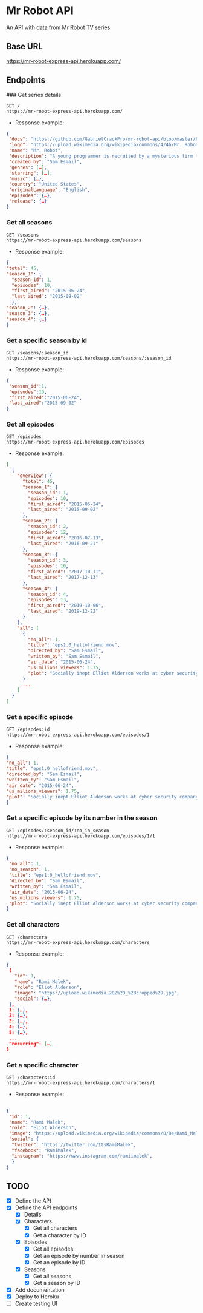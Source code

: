 # Mr Robot API

An API with data from Mr Robot TV series.

## Base URL
https://mr-robot-express-api.herokuapp.com/

## Endpoints

### Get series details


`````
GET /
https://mr-robot-express-api.herokuapp.com/
`````
- Response example:
`````json
{
 "docs": "https://github.com/GabrielCrackPro/mr-robot-api/blob/master/README.md",
 "logo": "https://upload.wikimedia.org/wikipedia/commons/4/4b/Mr._Robot_Logo.svg",
 "name": "Mr. Robot",
 "description": "A young programmer is recruited by a mysterious firm to participate in its latest experiment, the one that will ultimately save the world.",
 "created_by": "Sam Esmail",
 "genres": […],
 "starring": […],
 "music": {…},
 "country": "United States",
 "originalLanguage": "English",
 "episodes": {…},
 "release": {…}
}
`````

### Get all seasons
`````
GET /seasons
https://mr-robot-express-api.herokuapp.com/seasons
`````
- Response example:
`````json
{	
"total": 45,
"season_1": {
  "season_id": 1,
  "episodes": 10,
  "first_aired": "2015-06-24",
  "last_aired": "2015-09-02"
  },
"season_2": {…},
"season_3": {…},
"season_4": {…}
}
`````

### Get a specific season by id
`````
GET /seasons/:season_id
https://mr-robot-express-api.herokuapp.com/seasons/:season_id
`````
- Response example:
`````json
{
 "season_id":1,
 "episodes":10,
 "first_aired":"2015-06-24",
 "last_aired":"2015-09-02"
}
`````

### Get all episodes
`````
GET /episodes
https://mr-robot-express-api.herokuapp.com/episodes
`````
- Response example:
````json
[
  {
    "overview": {
      "total": 45,
      "season_1": {
        "season_id": 1,
        "episodes": 10,
        "first_aired": "2015-06-24",
        "last_aired": "2015-09-02"
      },
      "season_2": {
        "season_id": 2,
        "episodes": 12,
        "first_aired": "2016-07-13",
        "last_aired": "2016-09-21"
      },
      "season_3": {
        "season_id": 3,
        "episodes": 10,
        "first_aired": "2017-10-11",
        "last_aired": "2017-12-13"
      },
      "season_4": {
        "season_id": 4,
        "episodes": 13,
        "first_aired": "2019-10-06",
        "last_aired": "2019-12-22"
      }
    },
    "all": [
      {
        "no_all": 1,
        "title": "eps1.0_hellofriend.mov",
        "directed_by": "Sam Esmail",
        "written_by": "Sam Esmail",
        "air_date": "2015-06-24",
        "us_milions_viewers": 1.75,
        "plot": "Socially inept Elliot Alderson works at cyber security company Allsafe. At night, he hacks social media, personal information, and bank records, including those of his co-workers, therapist, and a drug dealer. Elliot stops a DDoS attack against Allsafe's biggest client, E Corp. He identifies a file labeled fsociety00.dat and a text file asking him not to destroy malware he finds hidden on E Corp's server. Mr. Robot, the mysterious leader of the hacker group fsociety, contacts Elliot on the subway. Fsociety invites Elliot to join them in starting a digital revolution; they plan to delete all debt records held by E Corp. He is intrigued and eventually agrees. As his first collaborative act with fsociety, Elliot provides the FBI with an encrypted file falsely implicating Terry Colby, E Corp's own chief technology officer (CTO) as the orchestrator of the attack."
      }
      ...
    ]
  }
]
````
### Get a specific episode
````
GET /episodes:id
https://mr-robot-express-api.herokuapp.com/episodes/1
````
- Response example:
````json
{
"no_all": 1,
"title": "eps1.0_hellofriend.mov",
"directed_by": "Sam Esmail",
"written_by": "Sam Esmail",
"air_date": "2015-06-24",
"us_milions_viewers": 1.75,
"plot": "Socially inept Elliot Alderson works at cyber security company Allsafe. At night, he hacks social media, personal information, and bank records, including those of his co-workers, therapist, and a drug dealer. Elliot stops a DDoS attack against Allsafe's biggest client, E Corp. He identifies a file labeled fsociety00.dat and a text file asking him not to destroy malware he finds hidden on E Corp's server. Mr. Robot, the mysterious leader of the hacker group fsociety, contacts Elliot on the subway. Fsociety invites Elliot to join them in starting a digital revolution; they plan to delete all debt records held by E Corp. He is intrigued and eventually agrees. As his first collaborative act with fsociety, Elliot provides the FBI with an encrypted file falsely implicating Terry Colby, E Corp's own chief technology officer (CTO) as the orchestrator of the attack."
}
````

### Get a specific episode by its number in the season
````
GET /episodes/:season_id/:no_in_season
https://mr-robot-express-api.herokuapp.com/episodes/1/1
````
- Response example:
````json
{
 "no_all": 1,
 "no_season": 1,
 "title": "eps1.0_hellofriend.mov",
 "directed_by": "Sam Esmail",
 "written_by": "Sam Esmail",
 "air_date": "2015-06-24",
 "us_milions_viewers": 1.75,
 "plot": "Socially inept Elliot Alderson works at cyber security company Allsafe. At night, he hacks social media, personal information, and bank records, including those of his co-workers, therapist, and a drug dealer. Elliot stops a DDoS attack against Allsafe's biggest client, E Corp. He identifies a file labeled fsociety00.dat and a text file asking him not to destroy malware he finds hidden on E Corp's server. Mr. Robot, the mysterious leader of the hacker group fsociety, contacts Elliot on the subway. Fsociety invites Elliot to join them in starting a digital revolution; they plan to delete all debt records held by E Corp. He is intrigued and eventually agrees. As his first collaborative act with fsociety, Elliot provides the FBI with an encrypted file falsely implicating Terry Colby, E Corp's own chief technology officer (CTO) as the orchestrator of the attack."
}
````
### Get all characters
`````
GET /characters
https://mr-robot-express-api.herokuapp.com/characters
`````
- Response example:
````json
{
 {
   "id": 1,
   "name": "Rami Malek",
   "role": "Eliot Alderson",
   "image": "https://upload.wikimedia…282%29_%28cropped%29.jpg",
   "social": {…},
 },
 1: {…},
 2: {…},
 3: {…},
 4: {…},
 5: {…},
 ...
 "recurring": […]
}
````
### Get a specific character
````
GET /characters:id
https://mr-robot-express-api.herokuapp.com/characters/1
````
- Response example:
````json
	
{
 "id": 1,
 "name": "Rami Malek",
 "role": "Eliot Alderson",
 "image": "https://upload.wikimedia.org/wikipedia/commons/8/8e/Rami_Malek_in_2015_%282%29_%28cropped%29.jpg",
 "social": {
  "twitter": "https://twitter.com/ItsRamiMalek",
  "facebook": "RamiMalek",
  "instagram": "https://www.instagram.com/ramiimalek",
  }
}
````
## TODO

- [x] Define the API
- [x] Define the API endpoints
  - [x] Details
  - [x] Characters
    - [x] Get all characters
    - [x] Get a character by ID
  - [x] Episodes
    - [x] Get all episodes
    - [x] Get an episode by number in season
    - [x] Get an episode by ID
  - [x] Seasons
    - [x] Get all seasons
    - [x] Get a season by ID
- [x] Add documentation
- [x] Deploy to Heroku
- [ ] Create testing UI
